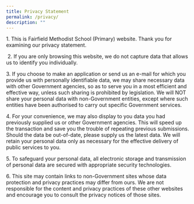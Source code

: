 ```yaml
---
title: Privacy Statement
permalink: /privacy/
description: ""
---
```

<p>1. This is Fairfield Methodist School (Primary) website. Thank you for examining our privacy statement.</p>
<p>&nbsp;2. If you are only browsing this website, we do not capture data that allows us to identify you individually.&nbsp;</p>
<p>3. If you choose to make an application or send us an e-mail for which you provide us with personally identifiable data, we may share necessary data with other Government agencies, so as to serve you in a most efficient and effective way, unless such sharing is prohibited by legislation. We will NOT share your personal data with non-Government entities, except where such entities have been authorised to carry out specific Government services.&nbsp;</p>
<p>4. For your convenience, we may also display to you data you had previously supplied us or other Government agencies. This will speed up the transaction and save you the trouble of repeating previous submissions. Should the data be out-of-date, please supply us the latest data. We will retain your personal data only as necessary for the effective delivery of public services to you.&nbsp;</p>
<p>5. To safeguard your personal data, all electronic storage and transmission of personal data are secured with appropriate security technologies.&nbsp;</p>
<p>6. This site may contain links to non-Government sites whose data protection and privacy practices may differ from ours. We are not responsible for the content and privacy practices of these other websites and encourage you to consult the privacy notices of those sites.</p>